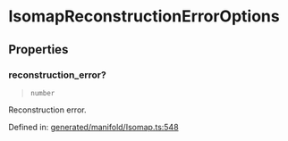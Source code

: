 # IsomapReconstructionErrorOptions

## Properties

### reconstruction\_error?

> `number`

Reconstruction error.

Defined in:  [generated/manifold/Isomap.ts:548](https://github.com/transitive-bullshit/scikit-learn-ts/blob/b59c1ff/packages/sklearn/src/generated/manifold/Isomap.ts#L548)
